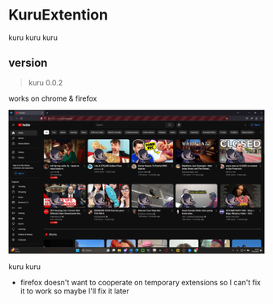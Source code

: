 # KuruExtention
kuru kuru kuru

## version
> kuru 0.0.2

works on chrome & firefox

<img src="https://github.com/AmashiM/KuruExtention/blob/main/Screenshot%20(261).png?raw=true">

kuru kuru

- firefox doesn't want to cooperate on temporary extensions so I can't fix it to work so maybe I'll fix it later